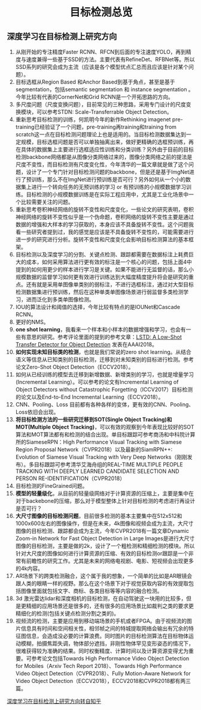 # <center> 目标检测总览</center>

## 深度学习在目标检测上研究方向

1. 从刚开始的专注精度Faster RCNN、RFCN到后面的专注速度YOLO，再到精度与速度兼得一些基于SSD的方法。主要代表有RefineDet、RFBNet等。所以SSD系列的研究会成为主流（应该是各个模型优点汇总而且应该是针对某个问题）。
2. 目标选框从Region Based 和Anchor Based到基于角点，甚至是基于segmentation，包括semantic segmentation 和 instance segmentation 。今年比较有代表的CornerNet和Grid RCNN是一个开拓思路的方向。
3. 多尺度问题（尺度变换问题），目前常见的三种思路，采用专门设计的尺度变换模块，可以参考STDN: Scale-Transferrable Object Detection。
4. 重新思考目标检测的训练，何凯明今年的新作Rethinking imagenet pre-training已经验证了一个问题，pre-training再training和training from scratch这一点在目标检测问题理论上也是适用的。当目标检测数据集达到一定规模，目标选框问题是否可以单独抽离出来，做好更精确的选框预训练，再在具体的数据集上主要进行选框适应性训练和分类训练？另外由于目前的目标检测backbone网络都是从图像分类网络过来的，图像分类网络之前的提法是尺度不变性，而目标检测有尺度变化性，今年清华的一篇文章就是做了这个问题，设计了一个专门针对目标检测问题的backbone，但是还是基于ImgNet进行了预训练，那么不在ImgNet进行预训练是否可行？另外如何从一个小的数据集上进行一个转向任务的无预训练的学习 or 有预训练的小规模数据学习训练。目标检测的小规模数据训练是在实际工程应用中，尤其是工业化场景中一个比较需要关注的问题。
5. 重新思考卷积神经网络的旋转不变性和尺度变化，一些论文的研究表明，卷积神经网络的旋转不变性似乎是一个伪命题，卷积网络的旋转不变性主要是通过数据的增强和大样本的学习获取的，本身应该不具备旋转不变性。这个问题我看一些研究者提到过，我的感觉是应该是不具备旋转不变性的，可能需要进行进一步的研究进行分析。旋转不变性和尺度变化会影响目标检测算法的基本框架。
6. 目标检测以及深度学习的分割、关键点检测、跟踪都需要在数据标注上耗费巨大的成本，如何采用算法进行更有效的标注是一个核心的问题，包括上面4中提到的如何用更少的样本进行学习是关键。如果不能进行无监督的话，那么小规模数据的监督学习如何更有效进行训练达到大幅度精度提升将会是研究的重点。还有就是采用单图像单类别的弱标注，不进行选框标注，通过对大型目标检测数据集进行预训练，然后在这种单类单图像场景进行弱监督多类检测学习，进而泛化到多类单图像检测。
7. IOU的算法设计和阈值的选择，今年比较有特点的是IOUNet和Cascade RCNN。
8. 更好的NMS。
9. **one shot learning**，我看来一个样本和小样本的数据增强和学习，也会有一些有意思的研究。参考评论里面的提到的参考文章：[LSTD: A Low-Shot Transfer Detector for Object Detection](https://link.zhihu.com/?target=https%3A//www.google.com.hk/url%3Fsa%3Dt%26rct%3Dj%26q%3D%26esrc%3Ds%26source%3Dweb%26cd%3D1%26ved%3D2ahUKEwirypm86szfAhUEybwKHf7uARkQFjAAegQIChAB%26url%3Dhttps%3A%2F%2Farxiv.org%2Fabs%2F1803.01529%26usg%3DAOvVaw25iuNaGXKfgABEjO0cUy4R)  发表在AAAI2018。
10. **如何实现未知目标类的检测**，也就是我们常说的zero shot learning。从结合语义等信息从已知类别的目标检测，迁移到对未知类别的目标进行检测。参考论文Zero-Shot Object Detection（ECCV2018）。
11. 如何从已经训练的模型去迁移到新增数据、新增类别的学习，也就是增量学习(Incremental Learning）。可以参考的论文有Incremental Learning of Object Detectors without Catastrophic Forgetting（ICCV2017）目标检测的论文以及End-to-End Incremental Learning（ECCV2018）。
12. CNN、Pooling、Loss 目前都有各种各样的变体，更有效的CNN、Pooling、Loss依旧会出现。
13. **将目标检测方法的一些研究迁移到SOT(Single Object Tracking)和MOT(Multiple Object Tracking)**，可以有效的观察到今年表现比较好的SOT算法和MOT算法都有和检测的结合出现。单目标跟踪可参考商汤和中科院计算所的SiameseRPN：High Performance Visual Tracking with Siamese Region Proposal Network（CVPR2018）以及最新的SiamRPN++: Evolution of Siamese Visual Tracking with Very Deep Networks（刚刚发布）。多目标跟踪可参考清华艾海舟组的REAL-TIME MULTIPLE PEOPLE TRACKING WITH DEEPLY LEARNED CANDIDATE SELECTION AND PERSON RE-IDENTIFICATION（CVPR2018）
14. 目标检测的FineGrained问题。
15. **模型的轻量级化**，从目前的轻量级网络对于计算资源的压缩上，主要是集中在对于backebone的压缩，那么对于模型整体上针对目标检测的考虑进行再设计是否可行？
16. **大尺寸图像的目标检测问题**，目前很多检测的基本主要集中在512x512和1000x600左右的图像操作，但是在未来，4k图像和视频会成为主流，大尺寸图像的目标检测、跟踪都会成为主流，今年CVPR2018有一篇文章Dynamic Zoom-in Network for Fast Object Detection in Large Images是进行大尺寸图像的目标检测，主要是做的2k，设计了一个粗检测和精细检测的模块。所以针对大尺度的图像如何进行计算资源的压缩、有效的目标检测or跟踪是一个非常有前瞻性的研究工作。尤其是未来的网络电视剧、电影、短视频会出现更多的4k内容。
17. AR场景下的跨类检测融合，这个属于我的想象，一个简单的比如是AR眼镜会跟人类的眼睛一样的视野。那么在这个场景下对于视觉获取内容的有效提取包括图像里面就包括文字、商标、各类目标等等内容的融合检测。
18. 3d 激光雷达lidar和深度相机的目标检测，在自动驾驶这一块用的比较多，但是更精细的应用场景还是很多的，还有很多的应用场景比如裁判之类的要求更精细化的检测(包括关键点检测分割之类的)。
19. 视频流的检测，主要是应用到移动端场景的手机或者FPGA。由于视频流的图片信息具有时间和空间相关性，相邻帧之间的特城提取网络会输出有冗余的特征图信息，会造成没必要的计算浪费。同时图片的目标检测算法在目标物体运动模糊，拍摄焦距失调，物体部分遮挡，非刚性物体罕见变形姿态的情况下，很难获得较为准确的结果。同时权衡精度、计算时间以及计算资源变得尤为重要。可参考论文包括Towards High Performance Video Object Detection for Mobiles（Arxiv Tech Report 2018）、Towards High Performance Video Object Detection（CVPR2018）、Fully Motion-Aware Network for Video Object Detection（ECCV2018），ECCV2018和CVPR2018都有两三篇。



[深度学习在目标检测上研究方向转自知乎](https://www.zhihu.com/question/280703314/answer/564235579)

